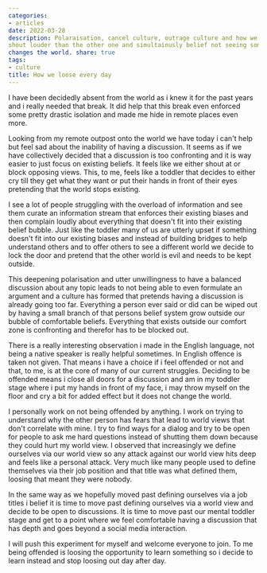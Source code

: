 ```yaml
---
categories:
- articles
date: 2022-03-28
description: Polaraisation, cancel culture, outrage culture and how we try to
shout louder than the other one and simultainusly belief not seeing something
changes the world. share: true
tags:
- culture
title: How we loose every day
---
```


I have been decidedly absent from the world as i knew it for the past years and
i really needed that break. It did help that this break even enforced some
pretty drastic isolation and made me hide in remote places even more.

Looking from my remote outpost onto the world we have today i can't help but
feel sad about the inability of having a discussion. It seems as if we have
collectively decided that a discussion is too confronting and it is way
easier to just focus on existing beliefs. It feels like we either shout at or
block opposing views. This, to me, feels like a toddler that decides to either
cry till they get what they want or put their hands in front of their eyes
pretending that the world stops existing.

I see a lot of people struggling with the overload of information and see them
curate an information stream that enforces their existing biases and then
complain loudly about everything that doesn't fit into their existing belief
bubble. Just like the toddler many of us are utterly upset if something doesn't
fit into our existing biases and instead of building bridges to help understand
others and to offer others to see a different world we decide to lock the door
and pretend that the other world is evil and needs to be kept outside.

This deepening polarisation and utter unwillingness to have a balanced
discussion about any topic leads to not being able to even formulate an
argument and a culture has formed that pretends having a discussion
is already going too far. Everything a person ever said or did can be wiped out
by having a small branch of that persons belief system grow outside our bubble
of comfortable beliefs. Everything that exists outside our comfort zone is
confronting and therefor has to be blocked out.

There is a really interesting observation i made in the English language, not
being a native speaker is really helpful sometimes. In English offence is taken
not given. That means i have a choice if i feel offended or not and that, to
me, is at the core of many of our current struggles. Deciding to be offended
means i close all doors for a discussion and am in my toddler stage where i put
my hands in front of my face, i may throw myself on the floor and cry a bit for
added effect but it does not change the world. 

I personally work on not being offended by anything. I work on trying to understand
why the other person has fears that lead to world views that don't correlate
with mine. I try to find ways for a dialog and try to be open for people to ask
me hard questions instead of shutting them down because they could hurt my
world view. I observed that increasingly we define ourselves via our world view so any attack
against our world view hits deep and feels like a personal attack. Very much
like many people used to define themselves via their job position and that title
was what defined them, loosing that meant they were nobody. 

In the same way as we hopefully moved past defining ourselves via a job titles i belief
it is time to move past defining ourselves via a world view and decide to be
open to discussions. It is time to move past our mental toddler stage and get
to a point where we feel comfortable having a discussion that has depth and
goes beyond a social media interaction.

I will push this experiment for myself and welcome everyone to join. To me
being offended is loosing the opportunity to learn something so i decide to
learn instead and stop loosing out day after day.
